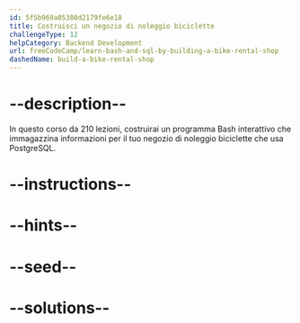 ```yaml
---
id: 5f5b969a05380d2179fe6e18
title: Costruisci un negozio di noleggio biciclette
challengeType: 12
helpCategory: Backend Development
url: freeCodeCamp/learn-bash-and-sql-by-building-a-bike-rental-shop
dashedName: build-a-bike-rental-shop
---
```


# --description--

In questo corso da 210 lezioni, costruirai un programma Bash interattivo che immagazzina informazioni per il tuo negozio di noleggio biciclette che usa PostgreSQL.

# --instructions--

# --hints--

# --seed--

# --solutions--
